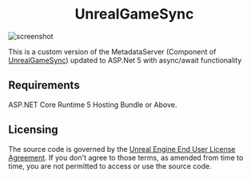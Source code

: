 <h1 align="center">
  <br>
  UnrealGameSync
  <br>
</h1>

![screenshot](https://docs.unrealengine.com/4.26/Images/ProductionPipelines/DeployingTheEngine/UnrealGameSync/QuickStart/UGSQS_Step1_EndResult-2.webp)

This is a custom version of the MetadataServer (Component of [UnrealGameSync](https://docs.unrealengine.com/en-US/ProductionPipelines/DeployingTheEngine/UnrealGameSync/index.html)) updated to ASP.Net 5 with async/await functionality

Requirements
---------------------------
ASP.NET Core Runtime 5 Hosting Bundle or Above.


Licensing
---------------------------

The source code is governed by the [Unreal Engine End User License Agreement](https://www.unrealengine.com/eula). If you don't agree to those terms, as amended from time to time, you are not permitted to access or use the source code.


